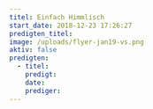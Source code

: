 ```yaml
---
titel: Einfach Himmlisch
start_date: 2018-12-23 17:26:27
predigten_titel:
image: /uploads/flyer-jan19-vs.png
aktiv: false
predigten:
  - titel:
    predigt:
    date:
    prediger:
---
```


